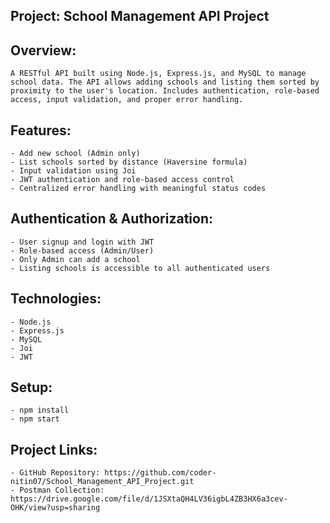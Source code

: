 ## Project: School Management API Project

## Overview:
    A RESTful API built using Node.js, Express.js, and MySQL to manage school data. The API allows adding schools and listing them sorted by proximity to the user's location. Includes authentication, role-based access, input validation, and proper error handling.

## Features:
    - Add new school (Admin only)
    - List schools sorted by distance (Haversine formula)
    - Input validation using Joi
    - JWT authentication and role-based access control
    - Centralized error handling with meaningful status codes

## Authentication & Authorization:
    - User signup and login with JWT
    - Role-based access (Admin/User)
    - Only Admin can add a school
    - Listing schools is accessible to all authenticated users


## Technologies:
    - Node.js
    - Express.js
    - MySQL
    - Joi
    - JWT

## Setup:
    - npm install
    - npm start


## Project Links:
    - GitHub Repository: https://github.com/coder-nitin07/School_Management_API_Project.git
    - Postman Collection: https://drive.google.com/file/d/1JSXtaQH4LV36igbL4ZB3HX6a3cev-OHK/view?usp=sharing
